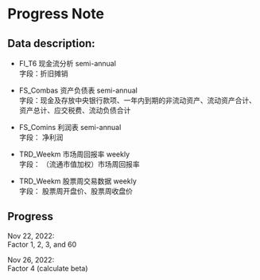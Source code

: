 # Progress Note

## Data description:

- FI_T6 现金流分析 semi-annual   
字段：折旧摊销

- FS_Combas 资产负债表 semi-annual  
字段：现金及存放中央银行款项、一年内到期的非流动资产、流动资产合计、资产总计、应交税费、流动负债合计

- FS_Comins 利润表 semi-annual    
字段： 净利润

- TRD_Weekm 市场周回报率 weekly       
字段： （流通市值加权）市场周回报率

- TRD_Weekm 股票周交易数据 weekly          
字段： 股票周开盘价、股票周收盘价

## Progress
Nov 22, 2022:          
Factor 1, 2, 3, and 60

Nov 26, 2022:      
Factor 4 (calculate beta)

